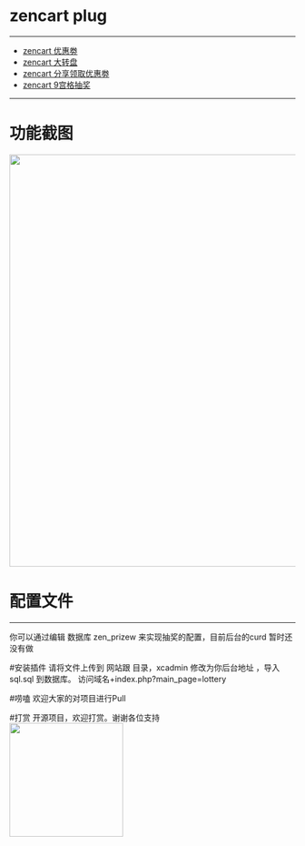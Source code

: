<a name="Basic-usage"></a>
# zencart plug

---

- [zencart 优惠劵](https://github.com/zhaomingliang/zencart_coupons)
- [zencart 大转盘](https://github.com)
- [zencart 分享领取优惠劵](https://github.com)
- [zencart 9宫格抽奖](https://github.com)

---
# 功能截图
<img src="http://www.zhaomingliang.cn/usr/uploads/draw_squares.png" width="996" height="725" />

# 配置文件

<hr>
你可以通过编辑 数据库 zen_prizew  来实现抽奖的配置，目前后台的curd 暂时还没有做



#安装插件
请将文件上传到 网站跟 目录，xcadmin 修改为你后台地址 ，导入sql.sql 到数据库。 访问域名+index.php?main_page=lottery 


#唠嗑
欢迎大家的对项目进行Pull 

#打赏
开源项目，欢迎打赏。谢谢各位支持
<br>
<img src="http://www.zhaomingliang.cn/usr/uploads/qc.jpg"  width="200" />
